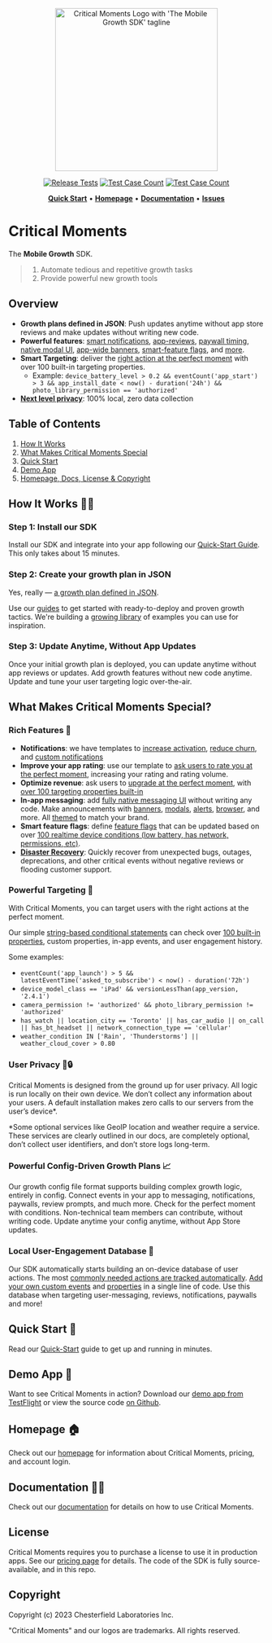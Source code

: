 
<p align="center">
  <a href="https://criticalmoments.io">
    <img width="320" alt="Critical Moments Logo with 'The Mobile Growth SDK' tagline" src="https://github.com/CriticalMoments/CriticalMoments/assets/848343/9f985505-264b-4b61-af7c-e79f15d01d54">
  </a>
</p>

<p align="center">
  <a href="https://github.com/CriticalMoments/CriticalMoments/actions/workflows/test_release.yml" target="_blank"><img src="https://github.com/CriticalMoments/CriticalMoments/actions/workflows/test_release.yml/badge.svg" alt="Release Tests"></a>
  <a href="https://github.com/CriticalMoments/CriticalMoments/blob/main/test_count.sh"><img src="https://img.shields.io/badge/Test_Case_Count-2550-brightgreen?logo=github&labelColor=32383f&logoColor=969da4" alt="Test Case Count" /></a>
  <a href="https://github.com/CriticalMoments/CriticalMoments/releases/latest"><img src="https://img.shields.io/github/v/release/CriticalMoments/CriticalMoments?color=brightgreen&labelColor=32383f&label=SPM%20Release" alt="Test Case Count" /></a>
</p>

<p align="center">
  <a href="https://docs.criticalmoments.io/quick-start"><strong>Quick Start</strong></a> •
  <a href="https://criticalmoments.io"><strong>Homepage</strong></a> •
  <a href="https://docs.criticalmoments.io"><strong>Documentation</strong></a> • 
  <a href="https://github.com/CriticalMoments/CriticalMoments/issues"><strong>Issues</strong></a>
</p>


# Critical Moments

The **Mobile Growth** SDK. 

> 1) Automate tedious and repetitive growth tasks
> 2) Provide powerful new growth tools

## Overview

- **Growth plans defined in JSON**: Push updates anytime without app store reviews and make updates without writing new code.
- **Powerful features**: [smart notifications](https://docs.criticalmoments.io/guides/reduce-app-churn-with-notifications), [app-reviews](https://docs.criticalmoments.io/guides/improve-your-app-store-rating), [paywall timing](https://criticalmoments.io/features/grow_revenue), [native modal UI](https://docs.criticalmoments.io/actions-in-app-messaging/modals), [app-wide banners](https://docs.criticalmoments.io/actions-in-app-messaging/banners), [smart-feature flags](https://docs.criticalmoments.io/guides/feature-flags-guide), and [more](https://docs.criticalmoments.io/concepts-overview). 
- **Smart Targeting**: deliver the [right action at the perfect moment](https://docs.criticalmoments.io/conditional-targeting/intro-to-conditions) with over 100 built-in targeting properties. 
  - Example: `device_battery_level > 0.2 && eventCount('app_start') > 3 && app_install_date < now() - duration('24h') && photo_library_permission == 'authorized'`
- [**Next level privacy**](https://criticalmoments.io/blog/how_to_target_users_without_collecting_data): 100% local, zero data collection

## Table of Contents
1. [How It Works](#how-it-works-)
2. [What Makes Critical Moments Special](#what-makes-critical-moments-special)
3. [Quick Start](#quick-start-)
4. [Demo App](#demo-app-)
5. [Homepage, Docs, License & Copyright](#homepage-)

## How It Works 👩‍💻

### Step 1: Install our SDK

Install our SDK and integrate into your app following our [Quick-Start Guide](https://docs.criticalmoments.io/quick-start). This only takes about 15 minutes.

### Step 2: Create your growth plan in JSON

Yes, really — [a growth plan defined in JSON](https://docs.criticalmoments.io/config-file-structure). 

Use our [guides](https://docs.criticalmoments.io/guides/reduce-app-churn-with-notifications) to get started with ready-to-deploy and proven growth tactics. We're building a [growing library](https://criticalmoments.io/blog) of examples you can use for inspiration.

### Step 3: Update Anytime, Without App Updates

Once your initial growth plan is deployed, you can update anytime without app reviews or updates. Add growth features without new code anytime. Update and tune your user targeting logic over-the-air.

## What Makes Critical Moments Special?

### Rich Features 🔧

- **Notifications**: we have templates to [increase activation](https://docs.criticalmoments.io/guides/reduce-app-churn-with-notifications#increase-activation-rate), [reduce churn](https://docs.criticalmoments.io/guides/reduce-app-churn-with-notifications#reduce-long-term-churn), and [custom notifications](https://docs.criticalmoments.io/guides/reduce-app-churn-with-notifications#step-5-add-custom-notification) 
- **Improve your app rating**: use our template to [ask users to rate you at the perfect moment](https://docs.criticalmoments.io/guides/improve-your-app-store-rating), increasing your rating and rating volume.
- **Optimize revenue**: ask users to [upgrade at the perfect moment](https://criticalmoments.io/features/grow_revenue), with [over 100 targeting properties built-in](https://docs.criticalmoments.io/conditional-targeting/built-in-properties)
- **In-app messaging**: add [fully native messaging UI](https://docs.criticalmoments.io/actions-in-app-messaging/actions-overview) without writing any code. Make announcements with [banners](https://docs.criticalmoments.io/actions-in-app-messaging/banners), [modals](https://docs.criticalmoments.io/actions-in-app-messaging/modals), [alerts](https://docs.criticalmoments.io/actions-in-app-messaging/alerts), [browser](https://docs.criticalmoments.io/actions-in-app-messaging/open-link), and more. All [themed](https://docs.criticalmoments.io/themes/theme-overview) to match your brand.
- **Smart feature flags**: define [feature flags](https://docs.criticalmoments.io/guides/feature-flags-guide) that can be updated based on over [100 realtime device conditions \(low battery, has network, permissions, etc\)](https://docs.criticalmoments.io/conditional-targeting/built-in-properties).
- [**Disaster Recovery**](https://criticalmoments.io/features/disaster_recovery): Quickly recover from unexpected bugs, outages, deprecations, and other critical events without negative reviews or flooding customer support.

### Powerful Targeting 🎯

With Critical Moments, you can target users with the right actions at the perfect moment.

Our simple [string-based conditional statements](https://docs.criticalmoments.io/conditional-targeting/intro-to-conditions) can check over [100 built-in properties](https://docs.criticalmoments.io/conditional-targeting/built-in-properties), custom properties, in-app events, and user engagement history. 

Some examples: 
- `eventCount('app_launch') > 5 && latestEventTime('asked_to_subscribe') < now() - duration('72h')`
- `device_model_class == 'iPad' && versionLessThan(app_version, '2.4.1')`
- `camera_permission != 'authorized' && photo_library_permission != 'authorized'`
- `has_watch || location_city == 'Toronto' || has_car_audio || on_call || has_bt_headset || network_connection_type == 'cellular'`
- `weather_condition IN ['Rain', 'Thunderstorms'] || weather_cloud_cover > 0.80`

### User Privacy 🔑🔒

Critical Moments is designed from the ground up for user privacy. All logic is run locally on their own device. We don’t collect any information about your users. A default installation makes zero calls to our servers from the user’s device*.

*Some optional services like GeoIP location and weather require a service. These services are clearly outlined in our docs, are completely optional, don’t collect user identifiers, and don’t store logs long-term.

### Powerful Config-Driven Growth Plans 📈

Our growth config file format supports building complex growth logic, entirely in config. Connect events in your app to messaging, notifications, paywalls, review prompts, and much more. Check for the perfect moment with conditions. Non-technical team members can contribute, without writing code. Update anytime your config anytime, without App Store updates. 

### Local User-Engagement Database 📙

Our SDK automatically starts building an on-device database of user actions. The most [commonly needed actions are tracked automatically](https://docs.criticalmoments.io/events/built-in-events). [Add your own custom events](https://docs.criticalmoments.io/events/event-overview) and [properties](https://docs.criticalmoments.io/conditional-targeting/custom-properties) in a single line of code. Use this database when targeting user-messaging, reviews, notifications, paywalls and more!

## Quick Start 🚀

Read our [Quick-Start](https://docs.criticalmoments.io/quick-start) guide to get up and running in minutes. 

## Demo App 

Want to see Critical Moments in action? Download our [demo app from TestFlight](https://testflight.apple.com/join/uSwscwu0) or view the source code [on Github](https://github.com/CriticalMoments/CriticalMoments/tree/main/ios/sample_app).

## Homepage 🏠

Check out our [homepage](https://criticalmoments.io) for information about Critical Moments, pricing, and account login.

## Documentation 👩‍💻

Check out our [documentation](https://docs.criticalmoments.io) for details on how to use Critical Moments.

## License

Critical Moments requires you to purchase a license to use it in production apps. See our [pricing page](https://criticalmoments.io/pricing) for details. The code of the SDK is fully source-available, and in this repo.

## Copyright

Copyright (c) 2023 Chesterfield Laboratories Inc.

"Critical Moments" and our logos are trademarks. All rights reserved.
